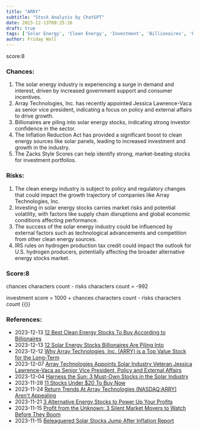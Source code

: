 ```yaml
---
title: "ARRY"
subtitle: "Stock Analysis by ChatGPT"
date: 2023-12-13T09:25:16
draft: true
tags: ['Solar Energy', 'Clean Energy', 'Investment', 'Billionaires', 'Policy and Regulations']
author: Friday Wall
---
```


score:8
### Chances:
1. The solar energy industry is experiencing a surge in demand and interest, driven by increased government support and consumer incentives.
2. Array Technologies, Inc. has recently appointed Jessica Lawrence-Vaca as senior vice president, indicating a focus on policy and external affairs to drive growth.
3. Billionaires are piling into solar energy stocks, indicating strong investor confidence in the sector.
4. The Inflation Reduction Act has provided a significant boost to clean energy sources like solar panels, leading to increased investment and growth in the industry.
5. The Zacks Style Scores can help identify strong, market-beating stocks for investment portfolios.
### Risks:
1. The clean energy industry is subject to policy and regulatory changes that could impact the growth trajectory of companies like Array Technologies, Inc.
2. Investing in solar energy stocks carries market risks and potential volatility, with factors like supply chain disruptions and global economic conditions affecting performance.
3. The success of the solar energy industry could be influenced by external factors such as technological advancements and competition from other clean energy sources.
4. IRS rules on hydrogen production tax credit could impact the outlook for U.S. hydrogen producers, potentially affecting the broader alternative energy stocks market.
### Score:8
chances characters count - risks characters count = -992

investment score = 1000 + chances characters count - risks characters count
{{<tradingview symbol="Nasdaq:ARRY">}}
### References:
- 2023-12-13 [12 Best Clean Energy Stocks To Buy According to Billionaires](https://finance.yahoo.com/news/12-best-clean-energy-stocks-195005322.html)
- 2023-12-13 [12 Solar Energy Stocks Billionaires Are Piling Into](https://finance.yahoo.com/news/12-solar-energy-stocks-billionaires-175019064.html)
- 2023-12-12 [Why Array Technologies, Inc. (ARRY) is a Top Value Stock for the Long-Term](https://finance.yahoo.com/news/why-array-technologies-inc-arry-144007661.html)
- 2023-12-07 [Array Technologies Appoints Solar Industry Veteran Jessica Lawrence-Vaca as Senior Vice President, Policy and External Affairs](https://finance.yahoo.com/news/array-technologies-appoints-solar-industry-211000290.html)
- 2023-12-04 [Harness the Sun: 3 Must-Own Stocks in the Solar Industry](https://finance.yahoo.com/news/harness-sun-3-must-own-005823996.html)
- 2023-11-28 [11 Stocks Under $20 To Buy Now](https://finance.yahoo.com/news/11-stocks-under-20-buy-073930944.html)
- 2023-11-24 [Return Trends At Array Technologies (NASDAQ:ARRY) Aren't Appealing](https://finance.yahoo.com/news/return-trends-array-technologies-nasdaq-122355635.html)
- 2023-11-21 [3 Alternative Energy Stocks to Power Up Your Profits](https://finance.yahoo.com/news/3-alternative-energy-stocks-power-202155021.html)
- 2023-11-15 [Profit from the Unknown: 3 Silent Market Movers to Watch Before They Boom](https://finance.yahoo.com/news/profit-unknown-3-silent-market-035151900.html)
- 2023-11-15 [Beleaguered Solar Stocks Jump After Inflation Report](https://finance.yahoo.com/m/e3770120-59ea-352d-bb2a-982c6c5c8c76/beleaguered-solar-stocks-jump.html)


                